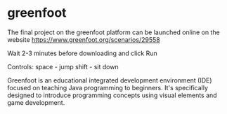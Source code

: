 # greenfoot

The final project on the greenfoot platform can be launched online on the website https://www.greenfoot.org/scenarios/29558

Wait 2-3 minutes before downloading and click Run

Controls:
space - jump
shift - sit down

Greenfoot is an educational integrated development environment (IDE) focused on teaching Java programming to beginners. It's specifically designed to introduce programming concepts using visual elements and game development.
